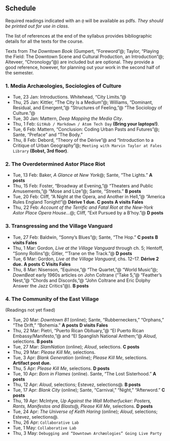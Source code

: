 ## Schedule

Required readings indicated with an `@` will be available as
pdfs. *They should be printed out for use in class*. 

The list of references at the end of the syllabus provides
bibliographic details for all the texts for the course.

Texts from _The Downtown Book_ (Gumpert, “Foreword”@; Taylor, “Playing the
Field: The Downtown Scene and Cultural Production, an Introduction”@;
Alteveer, “Chronology”@) are included but are optional. They provide a good
reference, however, for planning out your work in the second half of the
semester.

### 1. Media Archæologies, Sociologies of Culture

* Tue, 23 Jan: Introductions. Whitehead, “City Limits.”@
* Thu, 25 Jan: Kittler, “The City Is a Medium”@; Williams, “Dominant, Residual,
  and Emergent,”@ “Structures of Feeling,”@ “The Sociology of Culture.”@
* Tue, 30 Jan: Mattern, _Deep Mapping the Media City_.
* Thu, 1 Feb: `GitHub / Markdown / Atom Tech Day` **(Bring your laptops!)**.
* Tue, 6 Feb: Mattern, “Conclusion: Coding Urban Pasts and Futures”@; Sante, “Preface” and “The Body.”
* Thu, 8 Feb: Debord, “Theory of the Dérive”@ and “Introduction to a Critique
  of Urban Geography”@; `Meeting with Marvin Taylor at Fales Library` **(Bobst, 3rd
  floor)**.

### 2. The Overdetermined Astor Place Riot

* Tue, 13 Feb: Baker, _A Glance at New York_@; Sante, “The Lights.” **A posts**
* Thu, 15 Feb: Foster, “Broadway at Evening,”@ “Theaters and Public
  Amusements,”@ “Mose and Lize”@; Sante, “Streets.” **B posts**
* Tue, 20 Feb: Cliff, “A Night at the Opera, and Another in Hell,”@ “America
  Rules England Tonight!”@ **Dérive 1 due.** **C posts** **A visits Fales**
* Thu, 22 Feb: _Account of the Terrific and Fatal Riot at the New-York
  Astor Place Opera House…_@; Cliff, “Exit Pursued by a B’hoy.”@ **D posts**

### 3. Transgressing and the Village Vanguard

* Tue, 27 Feb: Baldwin, “Sonny’s Blues”@; Sante, “The Hop.” **C posts** **B
  visits Fales**
* Thu, 1 Mar: Gordon, _Live at the Village Vanguard_ through ch. 5; Hentoff,
  “Sonny Rollins”@; Gitler, “’Trane on the Track.”@ **D posts**
* Tue, 6 Mar: Gordon, _Live at the Village Vanguard_, chs. 12–17. **Dérive 2
  due.** **A posts** **C Visits Fales**
* Thu, 8 Mar: Nisenson, “Equinox,”@ “The Quartet,”@ “World Music”@; _DownBeat_
  early 1960s articles on John Coltrane
  (“Take 5,”@ “Feather’s Nest,”@ “Chords and Discords,”@
  “John Coltrane and Eric Dolphy Answer the Jazz Critics”@). **B posts**

### 4. The Community of the East Village

(Readings not yet fixed)

* Tue, 20 Mar: _Downtown 81_ (online); Sante, “Rubberneckers,” “Orphans,” “The
  Drift,” “Bohemia.” **A posts** **D visits Fales**
* Thu, 22 Mar: Pietri, “Puerto Rican Obituary,”@ “El Puerto Rican
  Embassy/Manifesto,”@ and “El Spanglish National
  Anthem;”@ _Aloud_, selections. **B posts**
* Tue, 27 Mar: _SlamNation_ (online); _Aloud_, selections. **C posts**
* Thu, 29 Mar: _Please Kill Me_, selections.
* Tue, 3 Apr: _Blank Generation_ (online); _Please Kill Me_, selections. **Artifact post due.**
* Thu, 5 Apr: _Please Kill Me_, selections. **D posts**
* Tue, 10 Apr: _Born in Flames_ (online). Sante, “The Lost Sisterhood.” **A posts**
* Thu, 12 Apr: _Aloud_, selections; Estevez, selections@. **B posts**
* Tue, 17 Apr: _Blank City_ (online); Sante, “Carnival,” “Night,”
  “Afterword.” **C posts**
* Thu, 19 Apr: McIntyre, *Up Against the Wall Motherfucker: Posters,
  Rants, Manifestos and Blasts*@, _Please Kill Me_, selections. **D posts**
* Tue, 24 Apr: _The Universe of Keith Haring_ (online); _Aloud_, selections;
  Estevez, selections@.
* Thu, 26 Apr: `Collaborative Lab`
* Tue, 1 May: `Collaborative Lab`
* Thu, 3 May: `Debugging and “Downtown Archæologies” Going Live Party`

